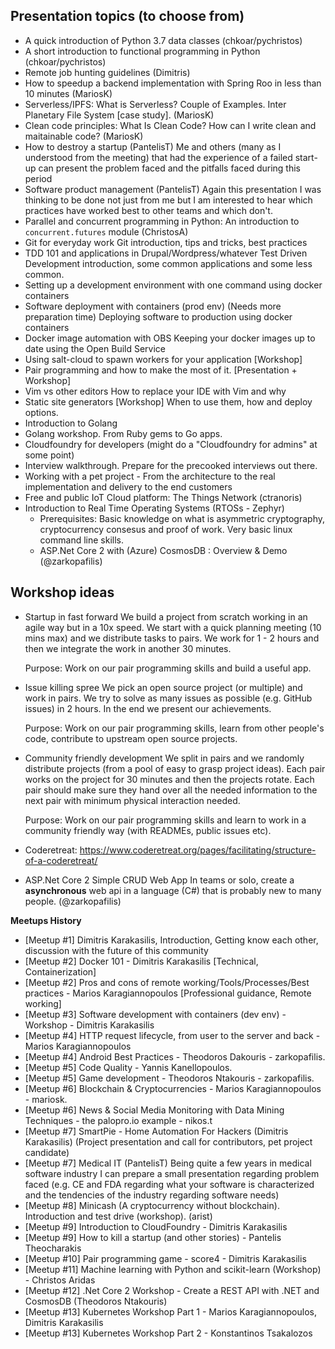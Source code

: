 ## Presentation topics (to choose from)

- A quick introduction of Python 3.7 data classes (chkoar/pychristos)
- A short introduction to functional programming in Python (chkoar/pychristos)
- Remote job hunting guidelines (Dimitris)
- How to speedup a backend implementation with Spring Roo in less than 10 minutes (MariosK)
- Serverless/IPFS: What is Serverless? Couple of Examples. Inter Planetary File System [case study]. (MariosK)
- Clean code principles: What Is Clean Code? How can I write clean and maitainable code? (MariosK)
- How to destroy a startup (PantelisT)
  Me and others (many as I understood from the meeting) that had the experience of a failed start-up can present the problem faced and the pitfalls faced during this period
- Software product management (PantelisT)
  Again this presentation I was thinking to be done not just from me but I am interested to hear which practices have worked best to other teams and which don't. 
- Parallel and concurrent programming in Python: An introduction to `concurrent.futures` module (ChristosA)  
- Git for everyday work
  Git introduction, tips and tricks, best practices
- TDD 101 and applications in Drupal/Wordpress/whatever
  Test Driven Development introduction, some common applications and some less
  common.
- Setting up a development environment with one command using docker containers
- Software deployment with containers (prod env) (Needs more preparation time)
  Deploying software to production using docker containers
- Docker image automation with OBS
  Keeping your docker images up to date using the Open Build Service
- Using salt-cloud to spawn workers for your application [Workshop]
- Pair programming and how to make the most of it. [Presentation + Workshop]
- Vim vs other editors
  How to replace your IDE with Vim and why
- Static site generators [Workshop]
  When to use them, how and deploy options.
- Introduction to Golang
- Golang workshop. From Ruby gems to Go apps.
- Cloudfoundry for developers (might do a "Cloudfoundry for admins" at some point)
- Interview walkthrough. Prepare for the precooked interviews out there.
- Working with a pet project - From the architecture to the real implementation and delivery to the end customers
- Free and public IoT Cloud platform: The Things Network (ctranoris)
- Introduction to Real Time Operating Systems (RTOSs - Zephyr)
  - Prerequisites: Basic knowledge on what is asymmetric cryptography, cryptocurrency consesus and proof of work. Very basic linux command line skills.
  - ASP.Net Core 2 with (Azure) CosmosDB : Overview & Demo (@zarkopafilis)

## Workshop ideas

- Startup in fast forward
  We build a project from scratch working in an agile way but in a 10x speed. We start with a quick planning meeting (10 mins max) and we distribute tasks to pairs. We work for 1 - 2 hours and then we integrate the work in another 30 minutes.

  Purpose: Work on our pair programming skills and build a useful app.

- Issue killing spree
  We pick an open source project (or multiple) and work in pairs. We try to solve as many issues as possible (e.g. GitHub issues) in 2 hours. In the end we present our achievements.

  Purpose: Work on our pair programming skills, learn from other people's code, contribute to upstream open source projects.

- Community friendly development
  We split in pairs and we randomly distribute projects (from a pool of easy to grasp project ideas). Each pair works on the project for 30 minutes and then the projects rotate. Each pair should make sure they hand over all the needed information to the next pair with minimum physical interaction needed.

  Purpose: Work on our pair programming skills and learn to work in a community friendly way (with READMEs, public issues etc).

- Coderetreat: https://www.coderetreat.org/pages/facilitating/structure-of-a-coderetreat/

- ASP.Net Core 2 Simple CRUD Web App
  In teams or solo, create a **asynchronous** web api in a language (C#) that is probably new to many people. (@zarkopafilis)

**Meetups History**

- [Meetup #1] Dimitris Karakasilis, Introduction, Getting know each other, discussion with the future of this community
- [Meetup #2] Docker 101 - Dimitris Karakasilis [Technical, Containerization]
- [Meetup #2] Pros and cons of remote working/Tools/Processes/Best practices - Marios Karagiannopoulos [Professional guidance, Remote working]
- [Meetup #3] Software development with containers (dev env) - Workshop - Dimitris Karakasilis
- [Meetup #4] HTTP request lifecycle, from user to the server and back - Marios Karagiannopoulos
- [Meetup #4] Android Best Practices - Theodoros Dakouris - zarkopafilis.
- [Meetup #5] Code Quality - Yannis Kanellopoulos.
- [Meetup #5] Game development - Theodoros Ntakouris - zarkopafilis.
- [Meetup #6] Blockchain & Cryptocurrencies - Marios Karagiannopoulos - mariosk.
- [Meetup #6] News & Social Media Monitoring with Data Mining Techniques - the palopro.io example - nikos.t
- [Meetup #7] SmartPie - Home Automation For Hackers (Dimitris Karakasilis) (Project presentation and call for contributors, pet project candidate)
- [Meetup #7] Medical IT (PantelisT) Being quite a few years in medical software industry I can prepare a small presentation regarding problem faced (e.g. CE and FDA regarding what your software is characterized and the tendencies of the industry regarding software needs)
- [Meetup #8] Minicash (A cryptocurrency without blockchain). Introduction and test drive (workshop). (arist)
- [Meetup #9] Introduction to CloudFoundry - Dimitris Karakasilis
- [Meetup #9] How to kill a startup (and other stories) - Pantelis Theocharakis
- [Meetup #10] Pair programming game - score4 - Dimitris Karakasilis
- [Meetup #11] Machine learning with Python and scikit-learn (Workshop) - Christos Aridas
- [Meetup #12] .Net Core 2 Workshop - Create a REST API with .NET and CosmosDB (Theodoros Ntakouris)
- [Meetup #13] Kubernetes Workshop Part 1 - Marios Karagiannopoulos, Dimitris Karakasilis
- [Meetup #13] Kubernetes Workshop Part 2 - Konstantinos Tsakalozos

